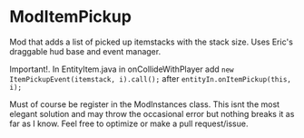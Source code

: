 # ModItemPickup

Mod that adds a list of picked up itemstacks with the stack size. Uses Eric's draggable hud base and event manager.

Important!.
In EntityItem.java in onCollideWithPlayer add `new ItemPickupEvent(itemstack, i).call();` after `entityIn.onItemPickup(this, i);`

Must of course be register in the ModInstances class.
This isnt the most elegant solution and may throw the occasional error but nothing breaks it as far as I know. Feel free to optimize or make a pull request/issue.
